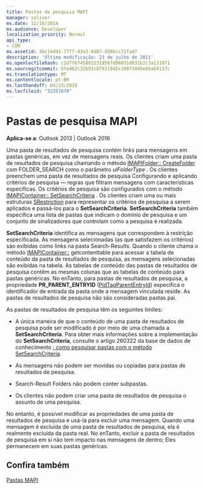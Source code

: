 ```yaml
---
title: Pastas de pesquisa MAPI
manager: soliver
ms.date: 11/16/2014
ms.audience: Developer
localization_priority: Normal
api_type:
- COM
ms.assetid: 36c14d91-77f7-43a3-8d87-d50bcc21fad7
description: 'Última modificação: 23 de julho de 2011'
ms.openlocfilehash: c1d7f67458852319587d98831d031b2c3a131871
ms.sourcegitcommit: 8fe462c32b91c87911942c188f3445e85a54137c
ms.translationtype: MT
ms.contentlocale: pt-BR
ms.lasthandoff: 04/23/2019
ms.locfileid: "32357670"
---
```

# <a name="mapi-search-folders"></a>Pastas de pesquisa MAPI

  
  
**Aplica-se a**: Outlook 2013 | Outlook 2016 
  
Uma pasta de resultados de pesquisa contém links para mensagens em pastas genéricas, em vez de mensagens reais. Os clientes criam uma pasta de resultados de pesquisa chamando o método [IMAPIFolder:: CreateFolder](imapifolder-createfolder.md) com FOLDER_SEARCH como o parâmetro _ulFolderType_ . Os clientes preenchem uma pasta de resultados de pesquisa Configurando e aplicando critérios de pesquisa — regras que filtram mensagens com características específicas. Os critérios de pesquisa são configurados com o método [IMAPIContainer:: SetSearchCriteria](imapicontainer-setsearchcriteria.md) . Os clientes criam uma ou mais estruturas [SRestriction](srestriction.md) para representar os critérios de pesquisa a serem aplicados e passá-los para o **SetSearchCriteria**. **SetSearchCriteria** também especifica uma lista de pastas que indicam o domínio de pesquisa e um conjunto de sinalizadores que controlam como a pesquisa é realizada. 
  
 **SetSearchCriteria** identifica as mensagens que correspondem à restrição especificada. As mensagens selecionadas (as que satisfazem os critérios) são exibidas como links na pasta Search-Results. Quando o cliente chama o método [IMAPIContainer::](imapicontainer-getcontentstable.md) getcontenttable para acessar a tabela de conteúdo da pasta de resultados de pesquisa, as mensagens selecionadas são exibidas na tabela. As tabelas de conteúdo das pastas de resultados de pesquisa contêm as mesmas colunas que as tabelas de conteúdo para pastas genéricas. No enTanto, para pastas de resultados de pesquisa, a propriedade **PR_PARENT_ENTRYID** ([PidTagParentEntryId](pidtagparententryid-canonical-property.md)) especifica o identificador de entrada da pasta onde a mensagem vinculada reside. As pastas de resultados de pesquisa não são consideradas pastas pai.
  
As pastas de resultados de pesquisa têm os seguintes limites:
  
- A única maneira de que o conteúdo de uma pasta de resultados de pesquisa pode ser modificado é por meio de uma chamada a **SetSearchCriteria**. Para obter mais informações sobre a implementação do **SetSearchCriteria**, consulte o artigo 260322 da base de dados de conhecimento [: como pesquisar pastas com o método SetSearchCriteria](https://go.microsoft.com/fwlink/?LinkId=123603).
    
- As mensagens não podem ser movidas ou copiadas para pastas de resultados de pesquisa.
    
- Search-Result Folders não podem conter subpastas. 
    
- Os clientes não podem criar uma pasta de resultados de pesquisa o assunto de uma pesquisa.
    
No entanto, é possível modificar as propriedades de uma pasta de resultados de pesquisa e usá-la para excluir uma mensagem. Quando uma mensagem é excluída de uma pasta de resultados de pesquisa, ela é realmente excluída da pasta real. No enTanto, excluir a pasta de resultados de pesquisa em si não tem impacto nas mensagens de dentro; Eles permanecem em suas pastas genéricas.
  
## <a name="see-also"></a>Confira também



[Pastas MAPI](mapi-folders.md)

